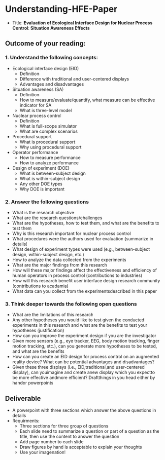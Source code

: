 # Understanding-HFE-Paper
- Title: **Evaluation of Ecological Interface Design for Nuclear Process Control: Situation Awareness Effects**
## Outcome of your reading: 
### 1. Understand the following concepts:
- Ecological interface design (EID)
    - Definition
    - Difference with traditional and user-centered displays
    - Advantages and disadvantages
- Situation awareness (SA)
    - Definition
    - How to measure/evaluate/quantify, what measure can be effective indicator for SA
    - What is three-level model
- Nuclear process control
    - Definition
    - What is full-scope simulator
    - What are complex scenarios
- Procedural support
    - What is procedural support
    - Why using procedural support
- Operator performance
    - How to measure performance
    - How to analyze performance
- Design of experiment (DOE)
    - What is between-subject design
    - What is within-subject design
    - Any other DOE types
    - Why DOE is important
### 2. Answer the following questions
- What is the research objective
- What are the research questions/challenges
- What are the hypotheses, how to test them, and what are the benefits to test them
- Why is this research important for nuclear process control
- What procedures were the authors used for evaluation (summarize in details)
- What design of experiment types were used (e.g., between-subject design, within-subject design, etc.)
- How to analyze the data collected from the experiments
- What are the major findings from this research
- How will these major findings affect the effectiveness and efficiency of human operators in process control (contributions to industries)
- How will this research benefit user interface design research community (contributions to acadamia)
- What data can you collect from the experimentsdescribed in this paper
###  3. Think deeper towards the following open questions
- What are the limitations of this research
- Any other hypotheses you would like to test given the conducted experiments in this research and what are the benefits to test your hypotheses (justification)
- How can you improve the experiment design if you are the investigator
- Given more sensors (e.g., eye tracker, EEG, body motion tracking, finger motion tracking, etc.), can you generate more hypotheses to be tested, and what are the benefits
- How can you create an EID design for process control on an augmented reality device? What can be potential advantages and disadvantages?
- Given these three displays (i.e., EID,traditional,and user-centered display), can youimagine and create anew display which you expectto be more effective andmore efficient? Draftthings in you head either by handor powerpoints
## Deliverable
- A powerpoint with three sections which answer the above questions in details
- Requirments:
    - Three sections for three group of questions
    - Each slide need to summarize a question or part of a question as the title, then use the content to answer the question
    - Add page number to each slide
    - Draw figures by hand is acceptable to explain your thoughts
    - Use your imagenation!
